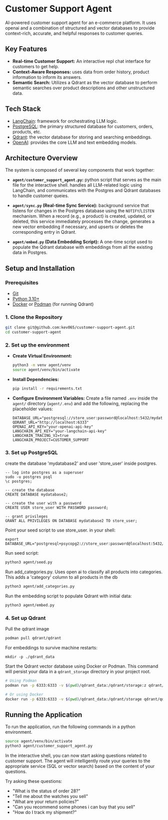 
# Customer Support Agent

AI-powered customer support agent for an e-commerce platform. It uses openai and a combination of structured and vector databases to provide context-rich, accurate, and helpful responses to customer queries.

## Key Features

- **Real-time Customer Support:** An interactive repl chat interface for customers to get help.
- **Context-Aware Responses:** uses data from order history, product information to inform its answers.
- **Semantic Search:** Utilizes a Qdrant as the vector database to perform semantic searches over product descriptions and other unstructured data.

## Tech Stack

  - [LangChain](https://www.langchain.com/): framework for orchestrating LLM logic.
  - [PostgreSQL](https://www.postgresql.org/): the primary structured database for customers, orders, products, etc.
  - [Qdrant](https://qdrant.tech/): the vector database for storing and searching embeddings.
  - [OpenAI](https://openai.com/): provides the core LLM and text embedding models.

## Architecture Overview

The system is composed of several key components that work together:

- **`agent/customer_support_agent.py`:** python script that serves as the main file for the interactive shell. handles all LLM-related logic using LangChain, and communicates with the Postgres and Qdrant databases to handle customer queies.

- **`agent/sync.py` (Real-time Sync Service):** background service that listens for changes in the Postgres database using the `NOTIFY`/`LISTEN` mechanism. When a record (e.g., a product) is created, updated, or deleted, this service immediately processes the change, generates a new vector embedding if necessary, and upserts or deletes the corresponding entry in Qdrant.

- **`agent/embed.py` (Data Embedding Script):** A one-time script used to populate the Qdrant database with embeddings from all the existing data in Postgres.

## Setup and Installation

### Prerequisites

- [Git](https://git-scm.com/)
- [Python 3.10+](https://www.python.org/)
- [Docker](https://www.docker.com/) or [Podman](https://podman.io/) (for running Qdrant)

### 1. Clone the Repository

```bash
git clone git@github.com:kev065/customer-support-agent.git
cd customer-support-agent
```

### 2. Set up the environment

- **Create Virtual Environment:**
  ```bash
  python3 -m venv agent/venv
  source agent/venv/bin/activate
  ```

- **Install Dependencies:**
  ```bash
  pip install -r requirements.txt
  ```

- **Configure Environment Variables:**
  Create a file named `.env` inside the `agent/` directory (`agent/.env`) and add the following, replacing the placeholder values:
  ```dotenv
  DATABASE_URL="postgresql://store_user:password@localhost:5432/mydatabase2"
  QDRANT_URL="http://localhost:6333"
  OPENAI_API_KEY="your-openai-api-key"
  LANGCHAIN_API_KEY="your-langchain-api-key"
  LANGCHAIN_TRACING_V2=true
  LANGCHAIN_PROJECT=CUSTOMER_SUPPORT
  ```

### 3. Set up PostgreSQL

create the database 'mydatabase2' and user 'store_user' inside postgres.
  ``` 
-- log into postgres as a superuser
sudo -u postgres psql 
\c postgres;

-- create the database
CREATE DATABASE mydatabase2;

-- create the user with a password
CREATE USER store_user WITH PASSWORD password;

-- grant privileges
GRANT ALL PRIVILEGES ON DATABASE mydatabase2 TO store_user;
  ```

Point your seed script to use store_user. in your shell:

``` 
export DATABASE_URL="postgresql+psycopg2://store_user:password@localhost:5432/mydatabase2"
```

Run seed script:
```bash
python3 agent/seed.py
```

Run add_categories.py. Uses open ai to classify all products into categories. This adds a 'category' column to all products in the db
```bash
python3 agent/add_categories.py
```

Run the embedding script to populate Qdrant with initial data:
```bash
python3 agent/embed.py
```

### 4. Set up Qdrant
Pull the qdrant image

```bash
podman pull qdrant/qdrant
```

For embeddings to survive machine restarts:

```
mkdir -p ./qdrant_data
```

Start the Qdrant vector database using Docker or Podman. This command will persist your data in a `qdrant_storage` directory in your project root.

```bash
# Using Podman
podman run -p 6333:6333 -v $(pwd)/qdrant_data:/qdrant/storage:z qdrant/qdrant

# Or using Docker
docker run -p 6333:6333 -v $(pwd)/qdrant_data:/qdrant/storage qdrant/qdrant
```

## Running the Application

To run the application, run the following commands in a python environment.

  ```bash
  source agent/venv/bin/activate
  python3 agent/customer_support_agent.py
  ```

  In the interactive shell, you can now start asking questions related to customer support. The agent will intelligently route your queries to the appropriate service (SQL or vector search) based on the content of your questions.

  Try asking these questions:
  - "What is the status of order 28?"
  - "Tell me about the watches you sell"
  - "What are your return policies?"
  - "Can you recommend some phones i can buy that you sell"
  - "How do I track my shipment?"
